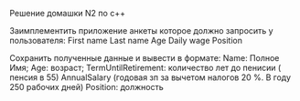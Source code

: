 Решение домашки N2 по с++

 
Заимплементить приложение анкеты которое должно запросить у пользователя:
First name
Last name
Age
Daily wage
Position

Сохранить полученные данные и вывести в формате:
Name: Полное Имя;
Age: возраст;
TermUntilRetirement: количество лет до пенисии ( пенсия в 55)
AnnualSalary (годовая зп за вычетом налогов 20 %. В году 250 рабочих дней)
Position: должность
